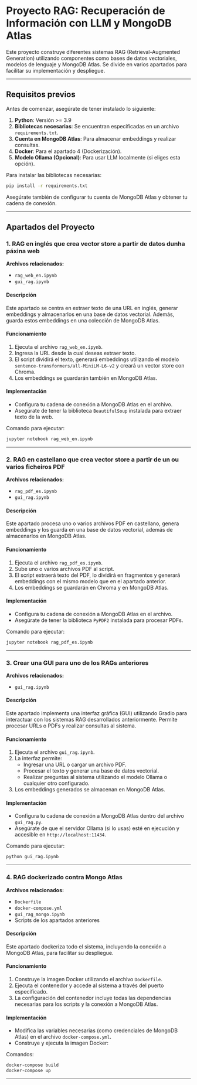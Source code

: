 # Proyecto RAG: Recuperación de Información con LLM y MongoDB Atlas

Este proyecto construye diferentes sistemas RAG (Retrieval-Augmented Generation) utilizando componentes como bases de datos vectoriales, modelos de lenguaje y MongoDB Atlas. Se divide en varios apartados para facilitar su implementación y despliegue.

---

## Requisitos previos

Antes de comenzar, asegúrate de tener instalado lo siguiente:

1. **Python**: Versión >= 3.9
2. **Bibliotecas necesarias**: Se encuentran especificadas en un archivo `requirements.txt`.
3. **Cuenta en MongoDB Atlas**: Para almacenar embeddings y realizar consultas.
4. **Docker**: Para el apartado 4 (Dockerización).
5. **Modelo Ollama (Opcional)**: Para usar LLM localmente (si eliges esta opción).

Para instalar las bibliotecas necesarias:
```bash
pip install -r requirements.txt
```

Asegúrate también de configurar tu cuenta de MongoDB Atlas y obtener tu cadena de conexión.

---

## Apartados del Proyecto

### 1. RAG en inglés que crea vector store a partir de datos dunha páxina web

**Archivos relacionados:**
- `rag_web_en.ipynb`
- `gui_rag.ipynb`

#### Descripción
Este apartado se centra en extraer texto de una URL en inglés, generar embeddings y almacenarlos en una base de datos vectorial. Además, guarda estos embeddings en una colección de MongoDB Atlas.

#### Funcionamiento
1. Ejecuta el archivo `rag_web_en.ipynb`.
2. Ingresa la URL desde la cual deseas extraer texto.
3. El script dividirá el texto, generará embeddings utilizando el modelo `sentence-transformers/all-MiniLM-L6-v2` y creará un vector store con Chroma.
4. Los embeddings se guardarán también en MongoDB Atlas.

#### Implementación
- Configura tu cadena de conexión a MongoDB Atlas en el archivo.
- Asegúrate de tener la biblioteca `BeautifulSoup` instalada para extraer texto de la web.

Comando para ejecutar:
```bash
jupyter notebook rag_web_en.ipynb
```

---

### 2. RAG en castellano que crea vector store a partir de un ou varios ficheiros PDF

**Archivos relacionados:**
- `rag_pdf_es.ipynb`
- `gui_rag.ipynb`

#### Descripción
Este apartado procesa uno o varios archivos PDF en castellano, genera embeddings y los guarda en una base de datos vectorial, además de almacenarlos en MongoDB Atlas.

#### Funcionamiento
1. Ejecuta el archivo `rag_pdf_es.ipynb`.
2. Sube uno o varios archivos PDF al script.
3. El script extraerá texto del PDF, lo dividirá en fragmentos y generará embeddings con el mismo modelo que en el apartado anterior.
4. Los embeddings se guardarán en Chroma y en MongoDB Atlas.

#### Implementación
- Configura tu cadena de conexión a MongoDB Atlas en el archivo.
- Asegúrate de tener la biblioteca `PyPDF2` instalada para procesar PDFs.

Comando para ejecutar:
```bash
jupyter notebook rag_pdf_es.ipynb
```

---

### 3. Crear una GUI para uno de los RAGs anteriores

**Archivos relacionados:**
- `gui_rag.ipynb`

#### Descripción
Este apartado implementa una interfaz gráfica (GUI) utilizando Gradio para interactuar con los sistemas RAG desarrollados anteriormente. Permite procesar URLs o PDFs y realizar consultas al sistema.

#### Funcionamiento
1. Ejecuta el archivo `gui_rag.ipynb`.
2. La interfaz permite:
   - Ingresar una URL o cargar un archivo PDF.
   - Procesar el texto y generar una base de datos vectorial.
   - Realizar preguntas al sistema utilizando el modelo Ollama o cualquier otro configurado.
3. Los embeddings generados se almacenan en MongoDB Atlas.

#### Implementación
- Configura tu cadena de conexión a MongoDB Atlas dentro del archivo `gui_rag.py`.
- Asegúrate de que el servidor Ollama (si lo usas) esté en ejecución y accesible en `http://localhost:11434`.

Comando para ejecutar:
```bash
python gui_rag.ipynb
```

---

### 4. RAG dockerizado contra Mongo Atlas

**Archivos relacionados:**
- `Dockerfile`
- `docker-compose.yml`
- `gui_rag_mongo.ipynb`
- Scripts de los apartados anteriores

#### Descripción
Este apartado dockeriza todo el sistema, incluyendo la conexión a MongoDB Atlas, para facilitar su despliegue.

#### Funcionamiento
1. Construye la imagen Docker utilizando el archivo `Dockerfile`.
2. Ejecuta el contenedor y accede al sistema a través del puerto especificado.
3. La configuración del contenedor incluye todas las dependencias necesarias para los scripts y la conexión a MongoDB Atlas.

#### Implementación
- Modifica las variables necesarias (como credenciales de MongoDB Atlas) en el archivo `docker-compose.yml`.
- Construye y ejecuta la imagen Docker:

Comandos:
```bash
docker-compose build
docker-compose up
```

---


